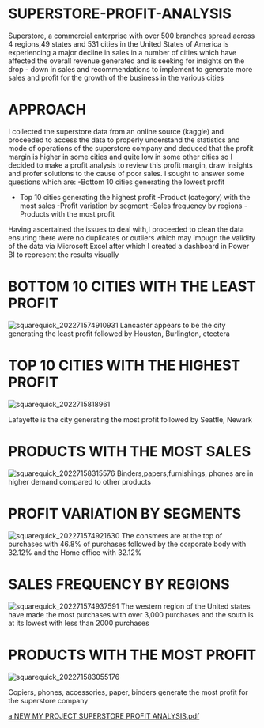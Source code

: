 # SUPERSTORE-PROFIT-ANALYSIS

Superstore, a commercial enterprise with over 500 branches spread across 4 regions,49 states and  531 cities in the United States of America is experiencing a major decline in sales in a number of cities  which have affected the overall revenue generated and is seeking for insights on the drop - down in sales and recommendations to implement to generate more sales and profit for the growth of the business in the various cities
# APPROACH
I collected the superstore data from an online source (kaggle) and proceeded to access the data to properly understand the statistics and mode of operations of the superstore company and deduced that the profit margin is higher in some cities and quite low in some other cities so I decided to make a profit analysis to review this profit margin, draw insights and profer solutions to the cause of poor sales.
I sought to answer some questions which are:
-Bottom 10 cities generating the lowest profit
- Top 10 cities generating the highest profit
-Product (category) with the most sales
-Profit variation by segment
-Sales frequency by regions
-Products with the most profit

Having ascertained the issues to deal with,I proceeded to clean the data ensuring there were no duplicates or outliers which may impugn the validity of the data via Microsoft Excel after which I created  a dashboard in Power BI to represent the results visually

# BOTTOM 10 CITIES WITH THE LEAST PROFIT
![squarequick_202271574910931](https://user-images.githubusercontent.com/108612390/179171051-a78c509f-caed-4838-b7f6-7b1be8933b2c.jpg)
Lancaster appears to be the city generating the least profit followed by  Houston, Burlington, etcetera

# TOP 10 CITIES WITH THE HIGHEST PROFIT
![squarequick_2022715818961](https://user-images.githubusercontent.com/108612390/179171201-a37b5e52-c472-4408-a2c3-4a46e98293f4.jpg)

Lafayette is the city generating the most profit  followed by Seattle, Newark

# PRODUCTS WITH THE MOST SALES
![squarequick_20227158315576](https://user-images.githubusercontent.com/108612390/179175310-6a792b30-4c47-4f52-83f5-58d5d8c24d92.jpg)
Binders,papers,furnishings, phones are in higher demand compared to other products

# PROFIT VARIATION BY SEGMENTS
![squarequick_202271574921630](https://user-images.githubusercontent.com/108612390/179171407-d724d8d0-cb6f-4653-a20c-9a495d4c4f32.jpg)
The consmers are at the top of purchases with 46.8% of purchases followed by the corporate body with 32.12% and the Home office with 32.12%

# SALES FREQUENCY BY REGIONS
![squarequick_202271574937591](https://user-images.githubusercontent.com/108612390/179171476-60b5e43e-6d5b-48c1-b493-a2556b972d5b.jpg)
The western region of the United states have made the most purchases with over 3,000 purchases and the south is at its lowest with less than 2000 purchases

# PRODUCTS WITH THE MOST PROFIT
![squarequick_202271583055176](https://user-images.githubusercontent.com/108612390/179175424-7706cb5c-b1b9-4c74-9ec7-e844a3d4ab31.jpg)

Copiers, phones, accessories, paper, binders generate the most profit for the superstore company


[a NEW MY PROJECT SUPERSTORE PROFIT ANALYSIS.pdf](https://github.com/rosemarychiwuzie/SUPERSTORE-PROFIT-ANALYSIS/files/9118932/a.NEW.MY.PROJECT.SUPERSTORE.PROFIT.ANALYSIS.pdf)




